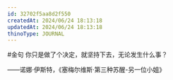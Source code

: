 ```yaml
---
id: 32702f5aa8d2f550
createdAt: 2024/06/24 18:13:18
updatedAt: 2024/06/24 18:13:18
thinoType: JOURNAL
---
```

#金句 你只是做了个决定，就坚持下去，无论发生什么事？

——诺娜·伊斯特，《塞梅尔维斯·第三种苏醒-另一位小姐》